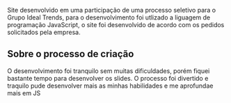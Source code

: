 Site desenvolvido em uma participação de uma processo seletivo para o Grupo Ideal Trends, para o desenvolvimento foi utlizado a liguagem de programação JavaScript, o site foi desenvolvido de acordo com os pedidos solicitados pela empresa.

## Sobre o processo de criação
O desenvolvimento foi tranquilo sem muitas dificuldades, porém fiquei bastante tempo para desenvolver os slides. O processo foi divertido e traquilo pude desenvolver mais as minhas habilidades e me aprofundae mais em JS

